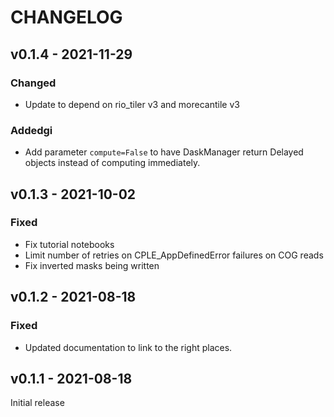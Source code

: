 # CHANGELOG

## v0.1.4 - 2021-11-29

### Changed

- Update to depend on rio_tiler v3 and morecantile v3

### Addedgi

- Add parameter `compute=False` to have DaskManager return Delayed objects 
  instead of computing immediately.

## v0.1.3 - 2021-10-02

### Fixed

- Fix tutorial notebooks
- Limit number of retries on CPLE_AppDefinedError failures on COG reads
- Fix inverted masks being written

## v0.1.2 - 2021-08-18

### Fixed

- Updated documentation to link to the right places.

## v0.1.1 - 2021-08-18

Initial release
